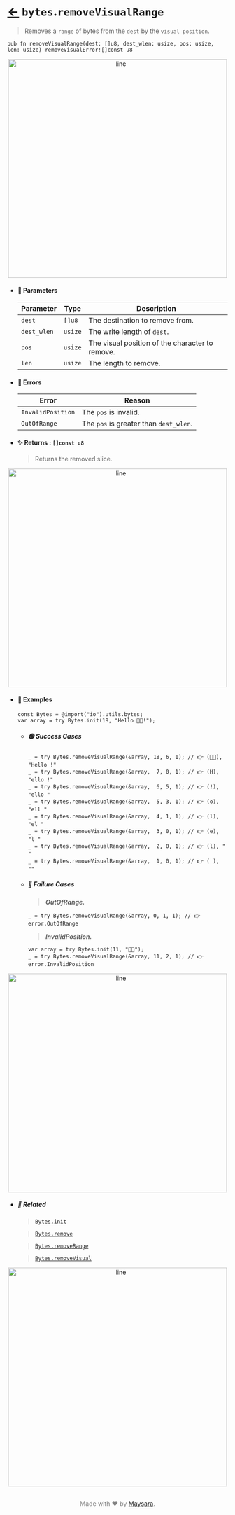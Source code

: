 # [←](../bytes.md) `bytes`.`removeVisualRange`

> Removes a `range` of bytes from the `dest` by the `visual position`.

```zig
pub fn removeVisualRange(dest: []u8, dest_wlen: usize, pos: usize, len: usize) removeVisualError![]const u8
```


<div align="center">
<img src="https://raw.githubusercontent.com/Super-ZIG/io/refs/heads/main/dist/img/md/line.png" alt="line" style="width:500px;"/>
</div>

- #### 🧩 Parameters

    | Parameter   | Type    | Description                                     |
    | ----------- | ------- | ----------------------------------------------- |
    | `dest`      | `[]u8`  | The destination to remove from.                 |
    | `dest_wlen` | `usize` | The write length of `dest`.                     |
    | `pos`       | `usize` | The visual position of the character to remove. |
    | `len`       | `usize` | The length to remove.                           |

- #### 🚫 Errors

    | Error             | Reason                                 |
    | ----------------- | -------------------------------------- |
    | `InvalidPosition` | The `pos` is invalid.                  |
    | `OutOfRange`      | The `pos` is greater than `dest_wlen`. |

- #### ✨ Returns : `[]const u8`

    > Returns the removed slice.

<div align="center">
<img src="https://raw.githubusercontent.com/Super-ZIG/io/refs/heads/main/dist/img/md/line.png" alt="line" style="width:500px;"/>
</div>

- #### 🧪 Examples

    ```zig
    const Bytes = @import("io").utils.bytes;
    var array = try Bytes.init(18, "Hello 👨‍🏭!");
    ```

    - ##### 🟢 Success Cases

        ```zig
        _ = try Bytes.removeVisualRange(&array, 18, 6, 1); // 👉 (👨‍🏭), "Hello !"
        _ = try Bytes.removeVisualRange(&array,  7, 0, 1); // 👉 (H), "ello !"
        _ = try Bytes.removeVisualRange(&array,  6, 5, 1); // 👉 (!), "ello "
        _ = try Bytes.removeVisualRange(&array,  5, 3, 1); // 👉 (o), "ell "
        _ = try Bytes.removeVisualRange(&array,  4, 1, 1); // 👉 (l), "el "
        _ = try Bytes.removeVisualRange(&array,  3, 0, 1); // 👉 (e), "l "
        _ = try Bytes.removeVisualRange(&array,  2, 0, 1); // 👉 (l), " "
        _ = try Bytes.removeVisualRange(&array,  1, 0, 1); // 👉 ( ), ""
        ```

    - ##### 🔴 Failure Cases

        > **_OutOfRange._**

        ```zig
        _ = try Bytes.removeVisualRange(&array, 0, 1, 1); // 👉 error.OutOfRange
        ```

        > **_InvalidPosition._**

        ```zig
        var array = try Bytes.init(11, "👨‍🏭");
        _ = try Bytes.removeVisualRange(&array, 11, 2, 1); // 👉 error.InvalidPosition
        ```

<div align="center">
<img src="https://raw.githubusercontent.com/Super-ZIG/io/refs/heads/main/dist/img/md/line.png" alt="line" style="width:500px;"/>
</div>

- ##### 🔗 Related

  > [`Bytes.init`](./init.md)

  > [`Bytes.remove`](./remove.md)

  > [`Bytes.removeRange`](./removeRange.md)

  > [`Bytes.removeVisual`](./removeVisual.md)

<div align="center">
<img src="https://raw.githubusercontent.com/Super-ZIG/io/refs/heads/main/dist/img/md/line.png" alt="line" style="width:500px;"/>
</div>

<p align="center" style="color:grey;"><br />Made with ❤️ by <a href="http://github.com/maysara-elshewehy" target="blank">Maysara</a>.</p>